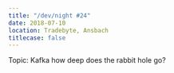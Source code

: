 ```yaml
---
title: "/dev/night #24"
date: 2018-07-10
location: Tradebyte, Ansbach
titlecase: false
---
```


Topic: Kafka how deep does the rabbit hole go?
